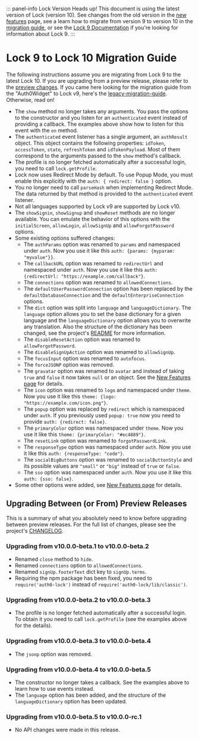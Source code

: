 ::: panel-info Lock Version
Heads up! This document is using the latest version of Lock (version 10). See changes from the old version in the [new features](/libraries/lock/v10/new-features) page, see a learn how to migrate from version 9 to version 10 in the [migration guide](/libraries/lock/v10/migration-guide), or see the [Lock 9 Documentation](/libraries/lock/v9) if you're looking for information about Lock 9.
:::

# Lock 9 to Lock 10 Migration Guide

The following instructions assume you are migrating from Lock 9 to the latest Lock 10. If you are upgrading from a preview release, please refer to the [preview changes](#preview-changes). If you came here looking for the migration guide from the "Auth0Widget" to Lock v9, here's the [legacy-migration-guide](/libraries/lock/v9/migration-guide). Otherwise, read on!

- The `show` method no longer takes any arguments. You pass the options to the constructor and you listen for an `authenticated` event instead of providing a callback. The examples above show how to listen for this event with the `on` method.
- The `authenticated` event listener has a single argument, an `authResult` object. This object contains the following properties: `idToken`, `accessToken`, `state`, `refreshToken` and `idTokenPayload`. Most of them correspond to the arguments passed to the `show` method's callback.
- The profile is no longer fetched automatically after a successful login, you need to call `lock.getProfile`.
- Lock now uses Redirect Mode by default. To use Popup Mode, you must enable this explicitly with the `auth: { redirect: false }` option.
- You no longer need to call `parseHash` when implementing Redirect Mode. The data returned by that method is provided to the `authenticated` event listener.
- Not all languages supported by Lock v9 are supported by Lock v10.
- The `showSignin`, `showSignup` and `showReset` methods are no longer available. You can emulate the behavior of this options with the `initialScreen`, `allowLogin`, `allowSignUp` and `allowForgotPassword` options.
- Some existing options suffered changes:
  - The `authParams` option was renamed to `params` and namespaced under `auth`. Now you use it like this `auth: {params: {myparam: "myvalue"}}`.
  - The `callbackURL` option was renamed to `redirectUrl` and namespaced under `auth`. Now you use it like this `auth: {redirectUrl: "https://example.com/callback"}`.
  - The `connections` option was renamed to `allowedConnections`.
  - The `defaultUserPasswordConnection` option has been replaced by the `defaultDatabaseConnection` and the `defaultEnterpriseConnection` options.
  - The `dict` option was split into `language` and `languageDictionary`. The `language` option allows you to set the base dictionary for a given language and the `languageDictionary` option allows you to overwrite any translation. Also the structure of the dictionary has been changed, see the project's [README](https://github.com/auth0/lock/tree/v10#language-dictionary-specification) for more information.
  - The `disableResetAction` option was renamed to `allowForgotPassword`.
  - The `disableSignUpAction` option was renamed to `allowSignUp`.
  - The `focusInput` option was renamed to `autofocus`.
  - The `forceJSONP` option was removed.
  - The `gravatar` option was renamed to `avatar` and instead of taking `true` and `false` it now takes `null` or an object. See the [New Features page](/libraries/lock/v10/new-features#custom-avatar-provider) for details.
  - The `icon` option was renamed to `logo` and namespaced under `theme`. Now you use it like this `theme: {logo: "https://example.com/icon.png"}`.
  - The `popup` option was replaced by `redirect` which is namespaced under `auth`. If you previously used `popup: true` now you need to provide `auth: {redirect: false}`.
  - The `primaryColor` option was namespaced under `theme`. Now you use it like this `theme: {primaryColor: "#ec4889"}`.
  - The `resetLink` option was renamed to `forgotPasswordLink`.
  - The `responseType` option was namespaced under `auth`.  Now you use it like this `auth: {responseType: "code"}`.
  - The `socialBigButtons` option was renamed to `socialButtonStyle` and its possible values are `"small"` or `"big"` instead of `true` or `false`.
  - The `sso` option was namespaced under `auth`.  Now you use it like this `auth: {sso: false}`.
- Some other options were added, see [New Features page](/libraries/lock/v10/new-features) for details.


## Upgrading Between (or From) Preview Releases

This is a summary of what you absolutely need to know before upgrading between preview releases. For the full list of changes, please see the project's [CHANGELOG](https://github.com/auth0/lock/blob/v10/CHANGELOG.md).

### Upgrading from v10.0.0-beta.1 to v10.0.0-beta.2

- Renamed `close` method to `hide`.
- Renamed `connections` option to `allowedConnections`.
- Renamed `signUp.footerText` dict key to `signUp.terms`.
- Requiring the npm package has been fixed, you need to `require('auth0-lock')` instead of `require('auth0-lock/lib/classic')`.

### Upgrading from v10.0.0-beta.2 to v10.0.0-beta.3

- The profile is no longer fetched automatically after a successful login. To obtain it you need to call `lock.getProfile` (see the examples above for the details).

### Upgrading from v10.0.0-beta.3 to v10.0.0-beta.4

- The `jsonp` option was removed.

### Upgrading from v10.0.0-beta.4 to v10.0.0-beta.5

- The constructor no longer takes a callback. See the examples above to learn how to use events instead.
- The `language` option has been added, and the structure of the `languageDictionary` option has been updated.

### Upgrading from v10.0.0-beta.5 to v10.0.0-rc.1

- No API changes were made in this release.
